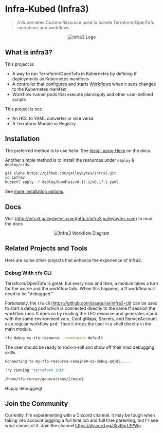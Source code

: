 # Infra-Kubed (Infra3)

> A Kubernetes Custom Resource used to handle Terraform/OpenTofu operations and workflows

<p align="center">
<img src="https://s3.amazonaws.com/classic.isaaguilar.com/tfo-worm-logo-text.png" alt="Infra3 Logo"></img>
</p>


## What is infra3?

This project is:

- A way to run Terraform/OpenTofu in Kubernetes by defining tf deployments as Kubernetes manifests
- A controller that configures and starts [Workflows](http://infra3.galleybytes.com/docs/architecture/workflow/) when it sees changes to the Kubernetes manifest
- Workflow runner pods that execute plan/apply and other user-defined scripts

This project is not:

- An HCL to YAML converter or vice versa
- A Terraform Module or Registry

## Installation

The preferred method is to use helm. See [Install using Helm](http://infra3.galleybytes.com/docs/getting-started/installation/#install-using-helm) on the docs.

Another simple method is to install the resources under `deploy` & `deploy/crds`

```bash
git clone https://github.com/galleybytes/infra3.git
cd infra3
kubectl apply -f deploy/bundles/v0.17.1/v0.17.1.yaml
```

See [more installation options](http://infra3.galleybytes.com/docs/getting-started/installation/).

## Docs

Visit [http://infra3.galleybytes.com](http://infra3.galleybytes.com) to read the docs.

<p align="center">
<img src="https://s3.amazonaws.com/classic.isaaguilar.com/tfo-workflow-diagramv2.png" alt="Infra3 Workflow Diagram"></img>
</p>


## Related Projects and Tools

Here are some other projects that enhance the experience of Infra3.


### Debug With `tfo` CLI

Terraform/OpenTofu is great, but every now and then, a module takes a turn for the worse and the workflow fails. When this happens, a tf workflow will need to be "debugged."

Fortunately, the `tfo` cli (https://github.com/isaaguilar/infra3-cli) can be used to start a debug pod which is connected directly to the same tf session the workflow runs.  It does so by reading the TFO resource and generates a pod with the same environment vars, ConfigMaps, Secrets, and ServiceAccount as a regular workflow pod. Then it drops the user in a shell directly in the main module.

```bash
tfo debug my-tfo-resource --namespace default
```

The user should be ready to rock-n-roll and show off their mad debugging skills.

```bash
Connecting to my-tfo-resource-ca6ajn94-v2-debug-qmjd5.....

Try running 'terraform init'

/home/tfo-runner/generations/2/main$
```

Happy debugging!


## Join the Community

Currently, I'm experimenting with a Discord channel. It may be tough when taking into account juggling a full time job and full time parenting, but I'll see what comes of it. Join the channel https://discord.gg/J5vRmT2PWg

